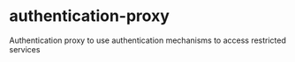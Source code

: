 # authentication-proxy
Authentication proxy to use authentication mechanisms to access restricted services
